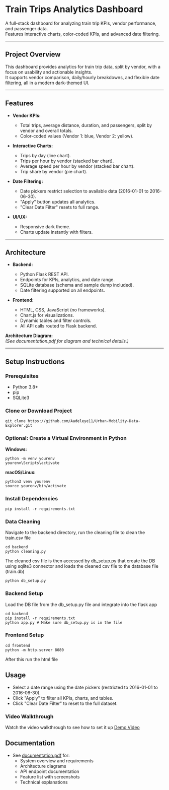 # Train Trips Analytics Dashboard

A full-stack dashboard for analyzing train trip KPIs, vendor performance, and passenger data.  
Features interactive charts, color-coded KPIs, and advanced date filtering.

---

## Project Overview

This dashboard provides analytics for train trip data, split by vendor, with a focus on usability and actionable insights.  
It supports vendor comparison, daily/hourly breakdowns, and flexible date filtering, all in a modern dark-themed UI.

---

## Features

- **Vendor KPIs:**  
  - Total trips, average distance, duration, and passengers, split by vendor and overall totals.
  - Color-coded values (Vendor 1: blue, Vendor 2: yellow).

- **Interactive Charts:**  
  - Trips by day (line chart).
  - Trips per hour by vendor (stacked bar chart).
  - Average speed per hour by vendor (stacked bar chart).
  - Trip share by vendor (pie chart).

- **Date Filtering:**  
  - Date pickers restrict selection to available data (2016-01-01 to 2016-06-30).
  - "Apply" button updates all analytics.
  - "Clear Date Filter" resets to full range.

- **UI/UX:**  
  - Responsive dark theme.
  - Charts update instantly with filters.

---

## Architecture

- **Backend:**  
  - Python Flask REST API.
  - Endpoints for KPIs, analytics, and date range.
  - SQLite database (schema and sample dump included).
  - Date filtering supported on all endpoints.

- **Frontend:**  
  - HTML, CSS, JavaScript (no frameworks).
  - Chart.js for visualizations.
  - Dynamic tables and filter controls.
  - All API calls routed to Flask backend.

**Architecture Diagram:**  
*(See documentation.pdf for diagram and technical details.)*

---

## Setup Instructions

### Prerequisites

- Python 3.8+
- pip
- SQLite3

### Clone or Download Project
```
git clone https://github.com/Aadeleye11/Urban-Mobility-Data-Explorer.git
```

### Optional: Create a Virtual Environment in Python
**Windows:**
```
python -m venv yourenv
yourenv\Scripts\activate
```

**macOS/Linux:**
```
python3 venv yourenv
source yourenv/bin/activate
```

### Install Dependencies
```
pip install -r requirements.txt
```

### Data Cleaning

Navigate to the backend directory, run the cleaning file to clean the train.csv file
```
cd backend
python cleaning.py
```

The cleaned csv file is then accessed by db_setup.py that create the DB using sqlite3 connector and loads the cleaned csv file to the database file (train.db)
```
python db_setup.py
```

### Backend Setup
Load the DB file from the db_setup.py file and integrate into the flask app
```
cd backend
pip install -r requirements.txt
python app.py # Make sure db_setup.py is in the file
```

### Frontend Setup

```
cd frontend
python -m http.server 8080
```
After this run the html file 

## Usage

- Select a date range using the date pickers (restricted to 2016-01-01 to 2016-06-30).
- Click "Apply" to filter all KPIs, charts, and tables.
- Click "Clear Date Filter" to reset to the full dataset.

### Video Walkthrough
Watch the video walkthrough to see how to set it up
[Demo Video](https://youtu.be/YoKBXUAnNJk)


## Documentation

- See [documentation.pdf](documentation.pdf) for:
  - System overview and requirements
  - Architecture diagrams
  - API endpoint documentation
  - Feature list with screenshots
  - Technical explanations

